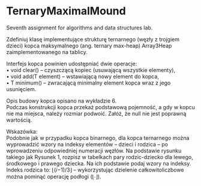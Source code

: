 # TernaryMaximalMound
Seventh assignment for algorithms and data structures lab.

Zdefiniuj klasę implementujące strukturę ternarnego (węzły z trojgiem
dzieci) kopca maksymalnego (ang. ternary max-heap) Array3Heap<T>
zaimplementowanego na tablicy.

Interfejs kopca powinien udostępniać dwie operacje:  
• void clear() – czyszczącą kopiec (usuwającą wszystkie elementy),  
• void add(T element) – wstawiającą nowy element do kopca,  
• T minimum() – zwracającą minimalny element kopca wraz z jego
usunięciem.

Opis budowy kopca opisano na wykładzie 6.  
Podczas konstrukcji kopca przekaż podstawową pojemność,
a gdy w kopcu nie ma miejsca, należy rozmiar podwoić.
Załóż, że null nie jest poprawną wartością.

Wskazówka:  
Podobnie jak w przypadku kopca binarnego, dla kopca ternarnego można
wyprowadzić wzory na indeksy elementów – dzieci i rodzica – po
wprowadzeniu odpowiedniej numeracji węzłów. Na podstawie rysunku
takiego jak Rysunek 1, rozpisz w tabelkach pary rodzic-dziecko dla lewego,
środkowego i prawego dziecka. Na ich podstawie podaj wzory na indeksy.
Indeks rodzica to: ⌊(𝑖−1)/3⌋ – wykorzystując dzielenie całkowitoliczbowe
można pominąć operację podłogi (⌊∙⌋).
